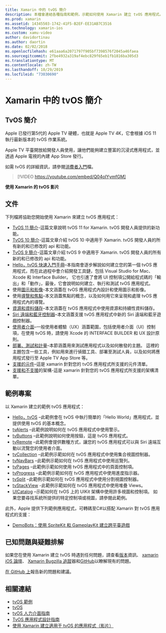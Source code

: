 ```yaml
---
title: Xamarin 中的 tvOS 簡介
description: 本檔會連結各種指南和範例，示範如何使用 Xamarin 建立 tvOS 應用程式。 這些指南會討論各種功能，例如使用者介面開發、資料儲存、圖示等。
ms.prod: xamarin
ms.assetid: 14345503-1742-41F5-B2EF-EE31AB7C3516
ms.technology: xamarin-ios
ms.custom: xamu-video
author: davidortinau
ms.author: daortin
ms.date: 02/02/2018
ms.openlocfilehash: e61aaa6a2071797f905bf7398576f2045a46faea
ms.sourcegitcommit: 2fbe4932a319af4ebc829f65eb1fb1816ba305d3
ms.translationtype: MT
ms.contentlocale: zh-TW
ms.lasthandoff: 10/29/2019
ms.locfileid: "73030690"
---
```

# <a name="introduction-to-tvos-in-xamarin"></a>Xamarin 中的 tvOS 簡介

## <a name="introducing-tvos"></a>TvOS 簡介

Apple 已發行第5代的 Apple TV 硬體，也就是 Apple TV 4K，它會根據 iOS 11 執行最新版本的 tvOS 作業系統。

Apple TV 平臺開放給開發人員使用，讓他們能夠建立豐富的沉浸式應用程式，並透過 Apple 電視的內建 App Store 發行。

如需 tvOS 的詳細資訊，請參閱[消費者入門](~/ios/tvos/get-started/index.md)檔。

> [!VIDEO https://youtube.com/embed/Q04oIYymfGM]

**使用 Xamarin 的 tvOS 影片**

## <a name="documentation"></a>文件

下列檔將協助您開始使用 Xamarin 來建立 tvOS 應用程式：

- [TvOS 11 簡介](~/ios/tvos/platform/introduction-to-tvos11.md)-這篇文章說明 tvOS 11 for Xamarin. tvOS 開發人員提供的新功能。
- [TvOS 10 簡介](~/ios/tvos/platform/introduction-to-tvos10/index.md)-這篇文章介紹 tvOS 10 中適用于 Xamarin. tvOS 開發人員的所有新的和已修改的 api 和功能。
- [TvOS 9 簡介](~/ios/tvos/platform/tvos9.md)-這篇文章介紹 tvOS 9 中適用于 Xamarin. tvOS 開發人員的所有新的和已修改的 api 和功能。 
- [Hello，tvOS 快速入門手冊](~/ios/tvos/get-started/hello-tvos.md)–本指南會逐步解說如何建立您的第一個 tvOS 應用程式，而在此過程中會介紹開發工具鏈，包括 Visual Studio for Mac、Xcode 和 Interface Builder。 它也引進了會將 UI 控制項公開給程式碼的「輸出」和「動作」，最後，它會說明如何建立、執行和測試 tvOS 應用程式。
- 使用[圖示和影像](~/ios/tvos/app-fundamentals/icons-images.md)-本文涵蓋在 tvOS 應用程式內設計和使用圖示和影像。
- 使用[導覽和焦點](~/ios/tvos/app-fundamentals/navigation-focus.md)–本文涵蓋焦點的概念，以及如何用它來呈現和處理 tvOS 應用程式內的導覽。
- [資源和資料儲存](~/ios/tvos/app-fundamentals/resources-data-storage.md)–本文涵蓋在 tvOS 應用程式中使用資源和持續性資料儲存。
- [Siri 遠端和藍牙控制器](~/ios/tvos/platform/remote-bluetooth.md)–本文涵蓋支援 tvOS 應用程式中新的 Siri 遠端和藍牙遊戲控制器。
- [使用者介面](~/ios/tvos/user-interface/index.md)–一般使用者體驗（UX）涵蓋範圍，包括使用者介面（UI）控制項，在使用 tvOS 時，請使用 Xcode 的 INTERFACE BUILDER 和 UX 設計原則。
- [部署、測試和計量](~/ios/tvos/deploy-test/index.md)–本節涵蓋用來測試應用程式以及如何散發的主題。 這裡的主題包含一些工具，例如用來進行偵錯工具、部署至測試人員，以及如何將應用程式發行至 Apple TV App Store 等。
- [支援的元件](~/ios/tvos/internals/assemblies.md)–這是 xamarin 針對您的 tvOS 應用程式所支援的元件清單。
- [支援和不支援](~/ios/tvos/internals/frameworks.md)的架構-這是 xamarin 針對您的 tvOS 應用程式所支援的架構清單。

## <a name="sample-projects"></a>範例專案

以 Xamarin 建立的範例 tvOS 應用程式：

- [Hello，tvOS](https://docs.microsoft.com/samples/xamarin/ios-samples/tvos-hello-tvos) –此範例會在 tvOS 中執行簡單的「Hello World」應用程式，並提供使用 tvOS 的基本概念。
- [tvAlerts](https://docs.microsoft.com/samples/xamarin/ios-samples/tvos-tvalerts) –此範例說明如何在 tvOS 應用程式中使用警示。
- [tvButtons](https://docs.microsoft.com/samples/xamarin/ios-samples/tvos-tvbuttons) –此範例說明如何使用按鈕，這是 tvOS 應用程式。
- [tvRemote](https://docs.microsoft.com/samples/xamarin/ios-samples/tvos-tvremote) –此範例會提供數種方式，讓您的 tvOS 應用程式可以與 Siri 遠端互動以流覽您的使用者介面。
- [tvCollection](https://docs.microsoft.com/samples/xamarin/ios-samples/tvos-tvcollection) –此範例示範如何在 tvOS 應用程式中使用集合視圖控制器。
- [tvNavBars](https://docs.microsoft.com/samples/xamarin/ios-samples/tvos-tvnavbars) –此範例示範如何在 tvOS 應用程式中使用巡覽列。
- [tvPages](https://docs.microsoft.com/samples/xamarin/ios-samples/tvos-tvpages) –此範例示範如何使用 tvOS 應用程式中的頁面控制項。
- [tvProgress](https://docs.microsoft.com/samples/xamarin/ios-samples/tvos-tvprogress) –此範例示範如何在 tvOS 應用程式中使用進度指示器。
- [tvSplit](https://docs.microsoft.com/samples/xamarin/ios-samples/tvos-tvsplit) –此範例示範如何在 tvOS 應用程式中使用分割視圖控制器。
- [tvStackView](https://docs.microsoft.com/samples/xamarin/ios-samples/tvos-tvstackview) -此範例示範如何在 tvOS 應用程式中使用堆疊 Views。
- [UICatalog](https://docs.microsoft.com/samples/xamarin/ios-samples/tvos-uicatalog) –示範如何在 tvOS 上的 UIKit 架構中使用許多視圖和控制項。 如果您要尋找系統所提供的特定控制項或視圖，請參閱此範例。

此外，Apple 提供下列範例應用程式，可轉碼至C#以搭配 Xamarin 對 tvOS 應用程式的支援：

- [DemoBots：使用 SpriteKit 和 GameplayKit 建立跨平臺遊戲](https://developer.apple.com/library/prerelease/tvos/samplecode/DemoBots/)

## <a name="known-issues-and-troubleshooting"></a>已知問題與疑難排解

如果您在使用 Xamarin 建立 tvOS 時遇到任何問題，請查看[版本](https://docs.microsoft.com/xamarin/ios/release-notes/)資訊、 [xamarin iOS 論壇](https://forums.xamarin.com/categories/ios)、 [Xamarin Bugzilla 追蹤](https://bugzilla.xamarin.com/query.cgi?product=iOS)器和[GitHub](https://github.com/xamarin/xamarin-macios/issues)以瞭解現有的問題。

[在 GitHub 上](https://github.com/xamarin/xamarin-macios/issues)報告新的問題和建議。

## <a name="related-links"></a>相關連結

- [tvOS 範例](https://docs.microsoft.com/samples/browse/?products=xamarin&term=Xamarin.iOS+tvOS)
- [tvOS](https://developer.apple.com/tvos/)
- [tvOS 人力介面指南](https://developer.apple.com/tvos/human-interface-guidelines/)
- [TvOS 應用程式設計指南](https://developer.apple.com/library/prerelease/tvos/documentation/General/Conceptual/AppleTV_PG/)
- [使用 Xamarin 建立適用于 tvOS 的應用程式（影片）](https://university.xamarin.com/lightninglectures/tvos-with-xamarin)
